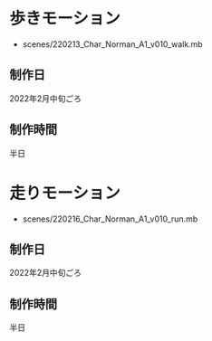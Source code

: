 # 歩きモーション
- scenes/220213_Char_Norman_A1_v010_walk.mb
## 制作日
2022年2月中旬ごろ

## 制作時間
半日


# 走りモーション
- scenes/220216_Char_Norman_A1_v010_run.mb
## 制作日
2022年2月中旬ごろ

## 制作時間
半日
